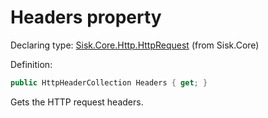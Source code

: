 <!--

Copyrights 2023 Sisk Framework - CypherPotato
Published under MIT license

!!! DO NOT EDIT THIS FILE !!!
This file was generated by a tool in the Sisk package. To edit the information in this documentation,
edit the XML documentation present in the Sisk source code.

-->


# Headers property

Declaring type: [Sisk.Core.Http.HttpRequest](/spec/Sisk.Core.Http.HttpRequest.md) (from Sisk.Core)


Definition:

```cs
public HttpHeaderCollection Headers { get; }
```

Gets the HTTP request headers.

